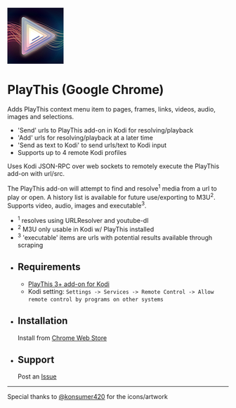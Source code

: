 ![PlayThis](images/icon_128.png)
# PlayThis (Google Chrome)

Adds PlayThis context menu item to pages, frames, links, videos, audio, images and selections.

- 'Send' urls to PlayThis add-on in Kodi for resolving/playback
- 'Add' urls for resolving/playback at a later time
- 'Send as text to Kodi' to send urls/text to Kodi input
- Supports up to 4 remote Kodi profiles

Uses Kodi JSON-RPC over web sockets to remotely execute the PlayThis add-on with url/src.

The PlayThis add-on will attempt to find and resolve<sup>1</sup> media from a url to play or open. A history list is available for future use/exporting to M3U<sup>2</sup>. Supports video, audio, images and executable<sup>3</sup>.
* <sup>1</sup> resolves using URLResolver and youtube-dl
* <sup>2</sup> M3U only usable in Kodi w/ PlayThis installed
* <sup>3</sup> 'executable' items are urls with potential results available through scraping


- Requirements
    -

    - [PlayThis 3+ add-on for Kodi](https://github.com/anxdpanic/plugin.video.playthis#playthis)
    - Kodi setting: `Settings -> Services -> Remote Control -> Allow remote control by programs on other systems`

- Installation
    -

    Install from [Chrome Web Store](https://chrome.google.com/webstore/detail/playthis/adddkaonokkecefokdanjpaamfajogel)

- Support
    -

    Post an [Issue](https://github.com/anxdpanic/PlayThis-Extension/issues)

---

Special thanks to [@konsumer420](https://twitter.com/konsumer420) for the icons/artwork
